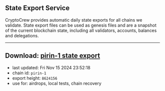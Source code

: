 ## State Export Service
CryptoCrew provides automatic daily state exports for all chains we validate. State export files can be used as genesis files and are a snapshot of the current blockchain state, including all validators, accounts, balances and delegations.

---
**Download: [pirin-1 state export](https://dl-eu2.ccvalidators.com/SERVICE/nolus/pirin-1_export_8624156.json)**
---

- last updated: Fri Nov 15 2024 23:52:18
- chain id: `pirin-1`
- export height: `8624156`
- use for: airdrops, local tests, chain recovery
